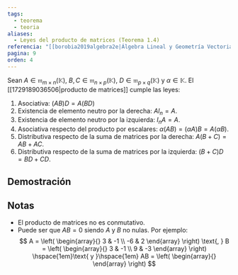 ```yaml
---
tags:
  - teorema
  - teoria
aliases:
  - Leyes del producto de matrices (Teorema 1.4)
referencia: "[[borobia2019algebra2e|Álgebra Lineal y Geometría Vectorial (2a ed)]]"
pagina: 9
orden: 4
---
```

Sean $A \in \mathfrak{m}_{m \times n}(\mathbb{K})$, $B,C \in \mathfrak{m}_{n \times p}(\mathbb{K})$, $D \in \mathfrak{m}_{p \times q}(\mathbb{K})$ y $\alpha \in \mathbb{K}$. El [[1729189036506|producto de matrices]] cumple las leyes:
1. Asociativa: $(AB)D = A(BD)$
2. Existencia de elemento neutro por la derecha: $AI_n = A$.
3. Existencia de elemento neutro por la izquierda: $I_nA = A$.
4. Asociativa respecto del producto por escalares: $\alpha(AB) = (\alpha A)B = A(\alpha B)$.
5. Distributiva respecto de la suma de matrices por la derecha: $A(B+C) = AB + AC$.
6. Distributiva respecto de la suma de matrices por la izquierda: $(B+C)D = BD + CD$.

## Demostración

## Notas
- El producto de matrices no es conmutativo.
- Puede ser que $AB=0$ siendo $A$ y $B$ no nulas. Por ejemplo:
    $$
    A = \left(
    \begin{array}{}
    3 & -1 \\
    -6 & 2
    \end{array}
    \right)
    \text{, }
    B = \left(
    \begin{array}{}
    3 & -1 \\
    9 & -3
    \end{array}
    \right)
    \hspace{1em}\text{ y }\hspace{1em}
    AB = \left(
    \begin{array}{}
    \end{array}
    \right)
    $$
